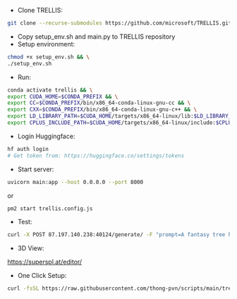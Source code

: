 - Clone TRELLIS:
```bash
git clone --recurse-submodules https://github.com/microsoft/TRELLIS.git
```
- Copy setup_env.sh and main.py to TRELLIS repository
- Setup environment:
```bash
chmod +x setup_env.sh && \
./setup_env.sh
```
- Run:
```bash
conda activate trellis && \
export CUDA_HOME=$CONDA_PREFIX && \
export CC=$CONDA_PREFIX/bin/x86_64-conda-linux-gnu-cc && \
export CXX=$CONDA_PREFIX/bin/x86_64-conda-linux-gnu-c++ && \
export LD_LIBRARY_PATH=$CUDA_HOME/targets/x86_64-linux/lib:$LD_LIBRARY_PATH && \
export CPLUS_INCLUDE_PATH=$CUDA_HOME/targets/x86_64-linux/include:$CPLUS_INCLUDE_PATH
```
- Login Huggingface:
```bash
hf auth login
# Get token from: https://huggingface.co/settings/tokens
```
- Start server:
```bash
uvicorn main:app --host 0.0.0.0 --port 8000
```
or
```bash
pm2 start trellis.config.js
```

- Test:
```bash
curl -X POST 87.197.140.238:40124/generate/ -F "prompt=A fantasy tree house" --output output.ply
```

- 3D View:

https://superspl.at/editor/

- One Click Setup:
```bash
curl -fsSL https://raw.githubusercontent.com/thong-pvn/scripts/main/trellis/one_click_setup.sh | bash
```
